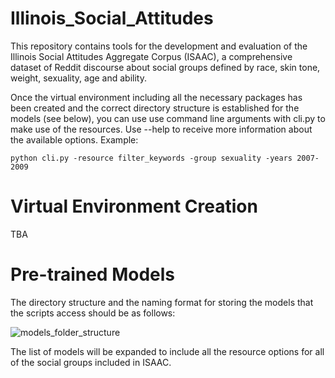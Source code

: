 # Illinois_Social_Attitudes
This repository contains tools for the development and evaluation of the Illinois Social Attitudes Aggregate Corpus (ISAAC), a comprehensive dataset of Reddit discourse about social groups defined by race, skin tone, weight, sexuality, age and ability.

Once the virtual environment including all the necessary packages has been created and the correct directory structure is established for the models (see below), you can use use command line arguments with cli.py to make use of the resources. Use --help to receive more information about the available options. Example:
```
python cli.py -resource filter_keywords -group sexuality -years 2007-2009
```

# Virtual Environment Creation
TBA
# Pre-trained Models
The directory structure and the naming format for storing the models that the scripts access should be as follows:

![models_folder_structure](https://github.com/user-attachments/assets/294de346-145e-4548-bc02-86569b8d8093)

The list of models will be expanded to include all the resource options for all of the social groups included in ISAAC. 
